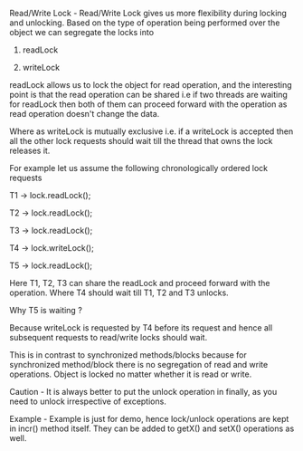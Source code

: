 Read/Write Lock -
Read/Write Lock gives us more flexibility during locking and unlocking. Based on the type of operation being performed over the object we can segregate the locks into

1) readLock

2) writeLock

readLock allows us to lock the object for read operation, and the interesting point is that the read operation can be shared i.e if two threads are waiting for readLock then both of them can proceed forward with the operation as read operation doesn't change the data.

Where as writeLock is mutually exclusive i.e. if a writeLock is accepted then all the other lock requests should wait till the thread that owns the lock releases it.

For example let us assume the following chronologically ordered lock requests

T1 -> lock.readLock();

T2 -> lock.readLock();

T3 -> lock.readLock();

T4 -> lock.writeLock();

T5 -> lock.readLock();

Here T1, T2, T3 can share the readLock and proceed forward with the operation.  Where T4 should wait till T1, T2 and T3 unlocks.

Why T5 is waiting ?

Because writeLock is requested by T4 before its request and hence all subsequent requests to read/write locks should wait.

This is in contrast to synchronized methods/blocks because for synchronized method/block there is no segregation of read and write operations. Object is locked no matter whether it is read or write.

Caution - It is always better to put the unlock operation in finally, as you need to unlock irrespective of exceptions.

Example -
Example is just for demo, hence lock/unlock operations are kept in incr() method itself. They can be added to getX() and setX() operations as well.